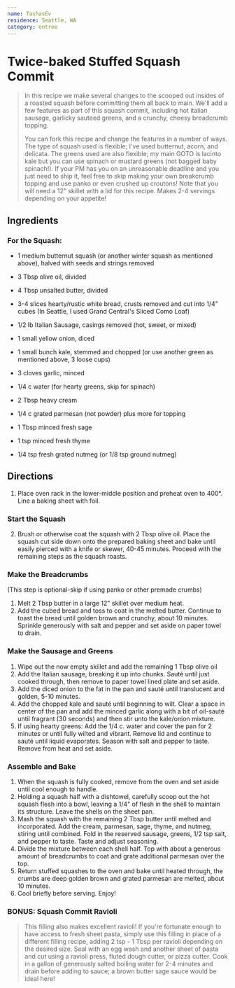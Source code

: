 ```yaml
---
name: TashasEv
residence: Seattle, WA
category: entree
---
```


# Twice-baked Stuffed Squash Commit 

> In this recipe we make several changes to the scooped out insides of a roasted squash before committing them all back to main. We'll add a few features as part of this squash commit, including hot italian sausage, garlicky sauteed greens, and a crunchy, cheesy breadcrumb topping.
>
>
> You can fork this recipe and change the features in a number of ways. The type of squash used is flexible; I've used butternut, acorn, and delicata. The greens used are also flexible; my main GOTO is lacinto kale but you can use spinach or mustard greens (not bagged baby spinach!). If your PM has you on an unreasonable deadline and you just need to ship it, feel free to skip making your own breakcrumb topping and use panko or even crushed up croutons! Note that you will need a 12" skillet with a lid for this recipe. Makes 2-4 servings depending on your appetite!

## Ingredients

### For the Squash: 
- 1 medium butternut squash (or another winter squash as mentioned above), halved with seeds and strings removed
- 3 Tbsp olive oil, divided

- 4 Tbsp unsalted butter, divided
- 3-4 slices hearty/rustic white bread, crusts removed and cut into 1/4" cubes (In Seattle, I used Grand Central's Sliced Como Loaf)

- 1/2 lb Italian Sausage, casings removed (hot, sweet, or mixed)

- 1 small yellow onion, diced
- 1 small bunch kale, stemmed and chopped (or use another green as mentioned above, 3 loose cups)
- 3 cloves garlic, minced
- 1/4 c water (for hearty greens, skip for spinach)

- 2 Tbsp heavy cream
- 1/4 c grated parmesan (not powder) plus more for topping
- 1 Tbsp minced fresh sage
- 1 tsp minced fresh thyme
- 1/4 tsp fresh grated nutmeg (or 1/8 tsp ground nutmeg)


## Directions

1. Place oven rack in the lower-middle position and preheat oven to 400°. Line a baking sheet with foil.
### Start the Squash
2. Brush or otherwise coat the squash with 2 Tbsp olive oil. Place the squash cut side down onto the prepared baking sheet and bake until easily pierced with a knife or skewer, 40-45 minutes. Proceed with the remaining steps as the squash roasts.

### Make the Breadcrumbs
(This step is optional-skip if using panko or other premade crumbs)
1. Melt 2 Tbsp butter in a large 12" skillet over medium heat. 
2. Add the cubed bread and toss to coat in the melted butter. Continue to toast the bread until golden brown and crunchy, about 10 minutes. Sprinkle generously with salt and pepper and set aside on paper towel to drain. 

### Make the Sausage and Greens
1. Wipe out the now empty skillet and add the remaining 1 Tbsp olive oil
2. Add the Italian sausage, breaking it up into chunks. Sauté until just cooked through, then remove to paper towel lined plate and set aside. 
3. Add the diced onion to the fat in the pan and sauté until translucent and golden, 5-10 minutes.
4. Add the chopped kale and sauté until beginning to wilt. Clear a space in center of the pan and add the minced garlic along with a bit of oil-sauté until fragrant (30 seconds) and then stir unto the kale/onion mixture. 
5. If using hearty greens: Add the 1/4 c. water and cover the pan for 2 minutes or until fully wilted and vibrant. Remove lid and continue to sauté until liquid evaporates. Season with salt and pepper to taste. Remove from heat and set aside.

### Assemble and Bake
1. When the squash is fully cooked, remove from the oven and set aside until cool enough to handle. 
2. Holding a squash half with a dishtowel, carefully scoop out the hot squash flesh into a bowl, leaving a 1/4" of flesh in the shell to maintain its structure. Leave the shells on the sheet pan.
3. Mash the squash with the remaining 2 Tbsp butter until melted and incorporated. Add the cream, parmesan, sage, thyme, and nutmeg, stiring until combined. Fold in the reserved sausage, greens, 1/2 tsp salt, and pepper to taste. Taste and adjust seasoning.
4. Divide the mixture between each shell half. Top with about a generous amount of breadcrumbs to coat and grate additional parmesan over the top.
5. Return stuffed squashes to the oven and bake until heated through, the crumbs are deep golden brown and grated parmesan are melted, about 10 minutes.
6. Cool briefly before serving. Enjoy!

### BONUS: Squash Commit Ravioli
> This filling also makes excellent ravioli! If you're fortunate enough to have access to fresh sheet pasta, simply use this filling in place of a different filling recipe, adding 2 tsp - 1 Tbsp per ravioli depending on the desired size. Seal with an egg wash and another sheet of pasta and cut using a ravioli press, fluted dough cutter, or pizza cutter. Cook in a gallon of generously salted boiling water for 2-4 minutes and drain before adding to sauce; a brown butter sage sauce would be ideal here!

